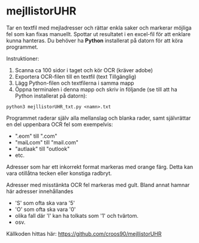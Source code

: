 # mejllistorUHR

Tar en textfil med mejladresser och rättar enkla saker och markerar möjliga fel som kan fixas manuellt. Spottar ut resultatet i en excel-fil för att enklare kunna hanteras. Du behöver ha **Python** installerat på datorn för att köra programmet.

Instruktioner:
1. Scanna ca 100 sidor i taget och kör OCR (kräver adobe)
2. Exportera OCR-filen till en textfil (text Tillgänglig)
3. Lägg Python-filen och textfilerna i samma mapp
4. Öppna terminalen i denna mapp och skriv in följande (se till att ha Python installerat på datorn):
```
python3 mejllistorUHR_txt.py <namn>.txt
```

Programmet raderar själv alla mellanslag och blanka rader, samt självrättar en del uppenbara OCR fel som exempelvis:
- ".eom" till ".com"
- "maiLcom" till "mail.com"
- "autlaak" till "outlook"
- etc.

Adresser som har ett inkorrekt format markeras med orange färg. Detta kan vara otillåtna tecken eller konstiga radbryt.

Adresser med misstänkta OCR fel markeras med gult. Bland annat hamnar här adresser innehållandes
- 'S' som ofta ska vara '5'
- 'O' som ofta ska vara '0'
-  olika fall där 'l' kan ha tolkats som '1' och tvärtom.
-  osv.


Källkoden hittas här: https://github.com/croos90/mejllistorUHR
